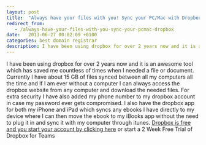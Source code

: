 ```yaml
---
layout: post
title:  "Always have your files with you! Sync your PC/Mac with Dropbox"
redirect_from:
   - /always-have-your-files-with-you-sync-your-pcmac-dropbox
date:   2013-06-27 00:02:09 +0100
categories: best domain registrar
description: I have been using dropbox for over 2 years now and it is an awesome tool which has saved me countless of times when I needed a file or document. Currently I have about 15 GB of files synced between al
---
```


I have been using dropbox for over 2 years now and it is an awesome tool which has saved me countless of times when I needed a file or document. Currently I have about 15 GB of files synced between all my computers all the time and if I am ever without a computer I can always access the dropbox website from any computer and download the needed files. For extra security I have also added my phone number to my dropbox account in case my password ever gets compromised. I also have the dropbox app for both my iPhone and iPad which syncs any ebooks I have directly to my device where I can then move the ebook to my iBooks app without the need to plug it in and sync it with my computer through itunes. [Dropbox is free and you start your account by clicking here](http://db.tt/yAV0SsCL "Dropbox") or start a 2 Week Free Trial of Dropbox for Teams